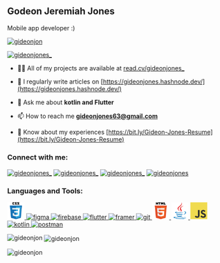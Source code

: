## Godeon Jeremiah Jones
Mobile app developer :)

<p align="left"> <a href="https://github.com/ryo-ma/github-profile-trophy"><img src="https://github-profile-trophy.vercel.app/?username=gideonjon" alt="gideonjon" /></a> </p>

<p align="left"> <a href="https://twitter.com/gideonjones_" target="blank"><img src="https://img.shields.io/twitter/follow/gideonjones_?logo=twitter&style=for-the-badge" alt="gideonjones_" /></a> </p>

- 👨‍💻 All of my projects are available at [read.cv/gideonjones_](read.cv/gideonjones_)

- 📝 I regularly write articles on [https://gideonjones.hashnode.dev/](https://gideonjones.hashnode.dev/)

- 💬 Ask me about **kotlin and Flutter**

- 📫 How to reach me **gideonjones63@gmail.com**

- 📄 Know about my experiences [https://bit.ly/Gideon-Jones-Resume](https://bit.ly/Gideon-Jones-Resume)

<h3 align="left">Connect with me:</h3>
<p align="left">
<a href="https://twitter.com/gideonjones_" target="blank"><img align="center" src="https://raw.githubusercontent.com/rahuldkjain/github-profile-readme-generator/master/src/images/icons/Social/twitter.svg" alt="gideonjones_" height="30" width="40" /></a>
<a href="https://fb.com/gideonjones_" target="blank"><img align="center" src="https://raw.githubusercontent.com/rahuldkjain/github-profile-readme-generator/master/src/images/icons/Social/facebook.svg" alt="gideonjones_" height="30" width="40" /></a>
<a href="https://instagram.com/gideonjones_" target="blank"><img align="center" src="https://raw.githubusercontent.com/rahuldkjain/github-profile-readme-generator/master/src/images/icons/Social/instagram.svg" alt="gideonjones_" height="30" width="40" /></a>
<a href="https://hashnode.com/gideonjones" target="blank"><img align="center" src="https://raw.githubusercontent.com/rahuldkjain/github-profile-readme-generator/master/src/images/icons/Social/hashnode.svg" alt="gideonjones" height="30" width="40" /></a>
</p>

<h3 align="left">Languages and Tools:</h3>
<p align="left"> <a href="https://www.w3schools.com/css/" target="_blank" rel="noreferrer"> <img src="https://raw.githubusercontent.com/devicons/devicon/master/icons/css3/css3-original-wordmark.svg" alt="css3" width="40" height="40"/> </a> <a href="https://www.figma.com/" target="_blank" rel="noreferrer"> <img src="https://www.vectorlogo.zone/logos/figma/figma-icon.svg" alt="figma" width="40" height="40"/> </a> <a href="https://firebase.google.com/" target="_blank" rel="noreferrer"> <img src="https://www.vectorlogo.zone/logos/firebase/firebase-icon.svg" alt="firebase" width="40" height="40"/> </a> <a href="https://flutter.dev" target="_blank" rel="noreferrer"> <img src="https://www.vectorlogo.zone/logos/flutterio/flutterio-icon.svg" alt="flutter" width="40" height="40"/> </a> <a href="https://www.framer.com/" target="_blank" rel="noreferrer"> <img src="https://www.vectorlogo.zone/logos/framer/framer-icon.svg" alt="framer" width="40" height="40"/> </a> <a href="https://git-scm.com/" target="_blank" rel="noreferrer"> <img src="https://www.vectorlogo.zone/logos/git-scm/git-scm-icon.svg" alt="git" width="40" height="40"/> </a> <a href="https://www.w3.org/html/" target="_blank" rel="noreferrer"> <img src="https://raw.githubusercontent.com/devicons/devicon/master/icons/html5/html5-original-wordmark.svg" alt="html5" width="40" height="40"/> </a> <a href="https://www.java.com" target="_blank" rel="noreferrer"> <img src="https://raw.githubusercontent.com/devicons/devicon/master/icons/java/java-original.svg" alt="java" width="40" height="40"/> </a> <a href="https://developer.mozilla.org/en-US/docs/Web/JavaScript" target="_blank" rel="noreferrer"> <img src="https://raw.githubusercontent.com/devicons/devicon/master/icons/javascript/javascript-original.svg" alt="javascript" width="40" height="40"/> </a> <a href="https://kotlinlang.org" target="_blank" rel="noreferrer"> <img src="https://www.vectorlogo.zone/logos/kotlinlang/kotlinlang-icon.svg" alt="kotlin" width="40" height="40"/> </a> <a href="https://postman.com" target="_blank" rel="noreferrer"> <img src="https://www.vectorlogo.zone/logos/getpostman/getpostman-icon.svg" alt="postman" width="40" height="40"/> </a> </p>

<p><img align="left" src="https://github-readme-stats.vercel.app/api/top-langs?username=gideonjon&show_icons=true&locale=en&layout=compact" alt="gideonjon" /></p>

<p>&nbsp;<img align="center" src="https://github-readme-stats.vercel.app/api?username=gideonjon&show_icons=true&locale=en" alt="gideonjon" /></p>

<p><img align="center" src="https://github-readme-streak-stats.herokuapp.com/?user=gideonjon&" alt="gideonjon" /></p>

<!-- <p align="left"> <img src="https://komarev.com/ghpvc/?username=gideonjon&label=Profile%20views&color=0e75b6&style=flat" alt="gideonjon" />
--!>
